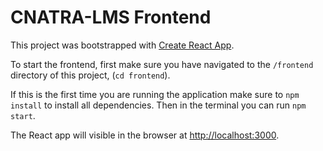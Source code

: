 # CNATRA-LMS Frontend

This project was bootstrapped with [Create React App](https://github.com/facebook/create-react-app).

To start the frontend, first make sure you have navigated to the `/frontend` directory of this project, (`cd frontend`).

If this is the first time you are running the application make sure to `npm install` to install all dependencies.
Then in the terminal you can run `npm start`.

The React app will visible in the browser at [http://localhost:3000](http://localhost:3000).
